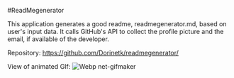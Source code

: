 #ReadMegenerator

This application generates a good readme, readmegenerator.md,  based on user's input data. It calls GitHub's API to collect the profile picture and the email, if available of the developer.

Repository: https://github.com/Dorinetk/readmegenerator/

View of animated GIf:
![Webp net-gifmaker](https://user-images.githubusercontent.com/58992132/75238826-a3e73580-578f-11ea-83e5-9e72e8158f7b.gif)
